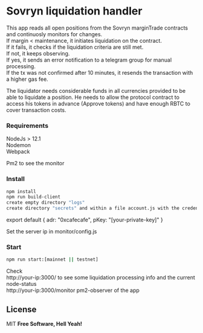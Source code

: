 # Sovryn liquidation handler

This app reads all open positions from the Sovryn marginTrade contracts and continuosly monitors for changes.   
If margin < maintenance, it initiates liquidation on the contract.  
If it fails, it checks if the liquidation criteria are still met.    
If not, it keeps observing.  
If yes, it sends an error notification to a telegram group for manual processing.  
If the tx was not confirmed after 10 minutes, it resends the transaction with a higher gas fee.  

The liquidator needs considerable funds in all currencies provided to be able to liquidate a position. He needs to allow the protocol contract to access his tokens in advance (Approve tokens) and have enough RBTC to cover transaction costs.


### Requirements

NodeJs > 12.1  
Nodemon  
Webpack  
  
Pm2 to see the monitor



### Install

```sh
npm install
npm run build-client
create empty directory "logs"
create directory "secrets" and within a file account.js with the credentials of the liquidator (owner of the sovryn smart contract)
```
export default {
    adr: "0xcafecafe",
    pKey: "[your-private-key]"
}

Set the server ip in monitor/config.js  

### Start

```sh
npm run start:[mainnet || testnet]
```
Check  
http://your-ip:3000/ to see some liquidation processing info and the current node-status  
http://your-ip:3000/monitor pm2-observer of the app  


License
----

MIT
**Free Software, Hell Yeah!**
